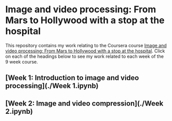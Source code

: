 # Image and video processing: From Mars to Hollywood with a stop at the hospital

This repository contains my work relating to the Coursera course [Image and video processing: From Mars to Hollywood with a stop at the hospital](https://class.coursera.org/images-004/lecture). Click on each of the headings below to see my work related to each week of the 9 week course.

## [Week 1: Introduction to image and video processing](./Week 1.ipynb)
## [Week 2: Image and video compression](./Week 2.ipynb)
